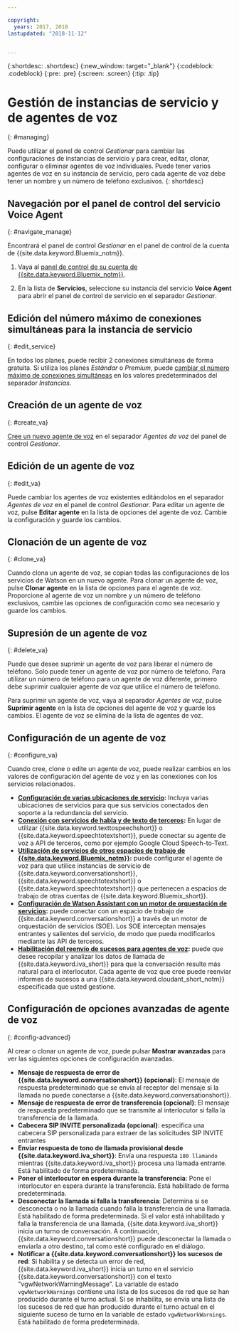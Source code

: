 ```yaml
---

copyright:
  years: 2017, 2018
lastupdated: "2018-11-12"


---
```


{:shortdesc: .shortdesc}
{:new_window: target="_blank"}
{:codeblock: .codeblock}
{:pre: .pre}
{:screen: .screen}
{:tip: .tip}


# Gestión de instancias de servicio y de agentes de voz
{: #managing}

Puede utilizar el panel de control _Gestionar_ para cambiar las configuraciones de instancias de servicio y para crear, editar, clonar, configurar o eliminar agentes de voz individuales. Puede tener varios agentes de voz en su instancia de servicio, pero cada agente de voz debe tener un nombre y un número de teléfono exclusivos.
{: shortdesc}

## Navegación por el panel de control del servicio Voice Agent
{: #navigate_manage}

Encontrará el panel de control _Gestionar_ en el panel de control de la cuenta de {{site.data.keyword.Bluemix_notm}}.

1. Vaya al [panel de control de su cuenta de {{site.data.keyword.Bluemix_notm}}](https://console.bluemix.net/dashboard/apps).

1. En la lista de **Servicios**, seleccione su instancia del servicio **Voice Agent** para abrir el panel de control de servicio en el separador _Gestionar_.

## Edición del número máximo de conexiones simultáneas para la instancia de servicio
{: #edit_service}

En todos los planes, puede recibir 2 conexiones simultáneas de forma gratuita. Si utiliza los planes _Estándar_ o _Premium_, puede [cambiar el número máximo de conexiones simultáneas](managing_concurrency.html) en los valores predeterminados del separador _Instancias_.

## Creación de un agente de voz
{: #create_va}

[Cree un nuevo agente de voz](managing_create.html) en el separador _Agentes de voz_ del panel de control _Gestionar_.

## Edición de un agente de voz
{: #edit_va}

Puede cambiar los agentes de voz existentes editándolos en el separador _Agentes de voz_ en el panel de control _Gestionar_. Para editar un agente de voz, pulse **Editar agente** en la lista de opciones del agente de voz. Cambie la configuración y guarde los cambios.

## Clonación de un agente de voz
{: #clone_va}

Cuando clona un agente de voz, se copian todas las configuraciones de los servicios de Watson en un nuevo agente. Para clonar un agente de voz, pulse **Clonar agente** en la lista de opciones para el agente de voz. Proporcione al agente de voz un nombre y un número de teléfono exclusivos, cambie las opciones de configuración como sea necesario y guarde los cambios.

## Supresión de un agente de voz
{: #delete_va}

Puede que desee suprimir un agente de voz para liberar el número de teléfono. Solo puede tener un agente de voz por número de teléfono. Para utilizar un número de teléfono para un agente de voz diferente, primero debe suprimir cualquier agente de voz que utilice el número de teléfono.

Para suprimir un agente de voz, vaya al separador _Agentes de voz_, pulse **Suprimir agente** en la lista de opciones del agente de voz y guarde los cambios. El agente de voz se elimina de la lista de agentes de voz.

## Configuración de un agente de voz
{: #configure_va}

Cuando cree, clone o edite un agente de voz, puede realizar cambios en los valores de configuración del agente de voz y en las conexiones con los servicios relacionados.

* **[Configuración de varias ubicaciones de servicio](managing_disaster_recovery.html):** Incluya varias ubicaciones de servicios para que sus servicios conectados den soporte a la redundancia del servicio.
* **[Conexión con servicios de habla y de texto de terceros](managing_third_party.html):** En lugar de utilizar {{site.data.keyword.texttospeechshort}} o {{site.data.keyword.speechtotextshort}}, puede conectar su agente de voz a API de terceros, como por ejemplo Google Cloud Speech-to-Text.
* **[Utilización de servicios de otros espacios de trabajo de {{site.data.keyword.Bluemix_notm}}](managing_other.html):** puede configurar el agente de voz para que utilice instancias de servicio de {{site.data.keyword.conversationshort}}, {{site.data.keyword.speechtotextshort}} o {{site.data.keyword.speechtotextshort}} que pertenecen a espacios de trabajo de otras cuentas de {{site.data.keyword.Bluemix_short}}.
* **[Configuración de Watson Assistant con un motor de orquestación de servicios](managing_SOE.html):** puede conectar con un espacio de trabajo de {{site.data.keyword.conversationshort}} a través de un motor de orquestación de servicios (SOE). Los SOE interceptan mensajes entrantes y salientes del servicio, de modo que pueda modificarlos mediante las API de terceros.
* **[Habilitación del reenvío de sucesos para agentes de voz](event-forwarding.html):** puede que desee recopilar y analizar los datos de llamada de {{site.data.keyword.iva_short}} para que la conversación resulte más natural para el interlocutor. Cada agente de voz que cree puede reenviar informes de sucesos a una {{site.data.keyword.cloudant_short_notm}} especificada que usted gestione.

## Configuración de opciones avanzadas de agente de voz
{: #config-advanced}

Al crear o clonar un agente de voz, puede pulsar **Mostrar avanzadas** para ver las siguientes opciones de configuración avanzadas.

* **Mensaje de respuesta de error de {{site.data.keyword.conversationshort}} (opcional)**: El mensaje de respuesta predeterminado que se envía al receptor del mensaje si la llamada no puede conectarse a {{site.data.keyword.conversationshort}}.
* **Mensaje de respuesta de error de transferencia (opcional)**: El mensaje de respuesta predeterminado que se transmite al interlocutor si falla la transferencia de la llamada.
* **Cabecera SIP INVITE personalizada (opcional)**: especifica una cabecera SIP personalizada para extraer de las solicitudes SIP INVITE entrantes
* **Enviar respuesta de tono de llamada provisional desde {{site.data.keyword.iva_short}}**: Envía una respuesta `180 llamando` mientras {{site.data.keyword.iva_short}} procesa una llamada entrante. Está habilitado de forma predeterminada.
* **Poner el interlocutor en espera durante la transferencia**: Pone el interlocutor en espera durante la transferencia. Está habilitado de forma predeterminada.
* **Desconectar la llamada si falla la transferencia**: Determina si se desconecta o no la llamada cuando falla la transferencia de una llamada.  Está habilitado de forma predeterminada. Si el valor está inhabilitado y falla la transferencia de una llamada, {{site.data.keyword.iva_short}} inicia un turno de conversación. A continuación, {{site.data.keyword.conversationshort}} puede desconectar la llamada o enviarla a otro destino, tal como esté configurado en el diálogo.
* **Notificar a {{site.data.keyword.conversationshort}} los sucesos de red**: Si habilita y se detecta un error de red, {{site.data.keyword.iva_short}} inicia un turno en el servicio {{site.data.keyword.conversationshort}} con el texto "vgwNetworkWarningMessage". La variable de estado `vgwNetworkWarnings` contiene una lista de los sucesos de red que se han producido durante el turno actual. Si se inhabilita, se envía una lista de los sucesos de red que han producido durante el turno actual en el siguiente suceso de turno en la variable de estado `vgwNetworkWarnings`. Está habilitado de forma predeterminada.
